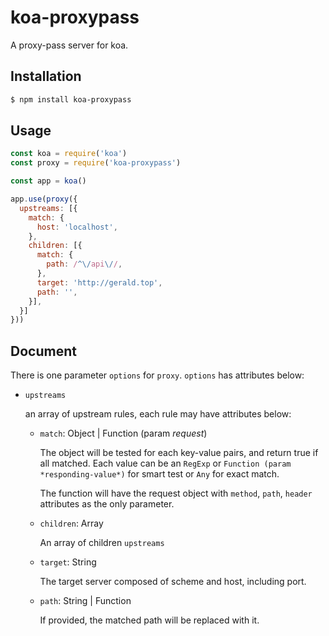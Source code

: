 koa-proxypass
===

A proxy-pass server for koa.

Installation
---
``` sh
$ npm install koa-proxypass
```

Usage
---
``` javascript
const koa = require('koa')
const proxy = require('koa-proxypass')

const app = koa()

app.use(proxy({
  upstreams: [{
    match: {
      host: 'localhost',
    },
    children: [{
      match: {
        path: /^\/api\//,
      },
      target: 'http://gerald.top',
      path: '',
    }],
  }]
}))
```

Document
---
There is one parameter `options` for `proxy`. `options` has attributes below:

* `upstreams`

  an array of upstream rules, each rule may have attributes below:

  * `match`: Object | Function (param *request*)

    The object will be tested for each key-value pairs, and return true if all matched. Each value can be an `RegExp` or `Function (param *responding-value*)` for smart test or `Any` for exact match.

    The function will have the request object with `method`, `path`, `header` attributes as the only parameter.

  * `children`: Array

    An array of children `upstreams`

  * `target`: String

    The target server composed of scheme and host, including port.

  * `path`: String | Function

    If provided, the matched path will be replaced with it.
